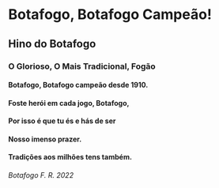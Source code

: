 # Botafogo, Botafogo Campeão!
## Hino do Botafogo
### O Glorioso, O Mais Tradicional, Fogão

#### Botafogo, Botafogo campeão desde 1910.
#### Foste herói em cada jogo, Botafogo,
#### Por isso é que tu és e hás de ser
#### Nosso imenso prazer.
#### Tradições aos milhões tens também.

###### Botafogo F. R. 2022
